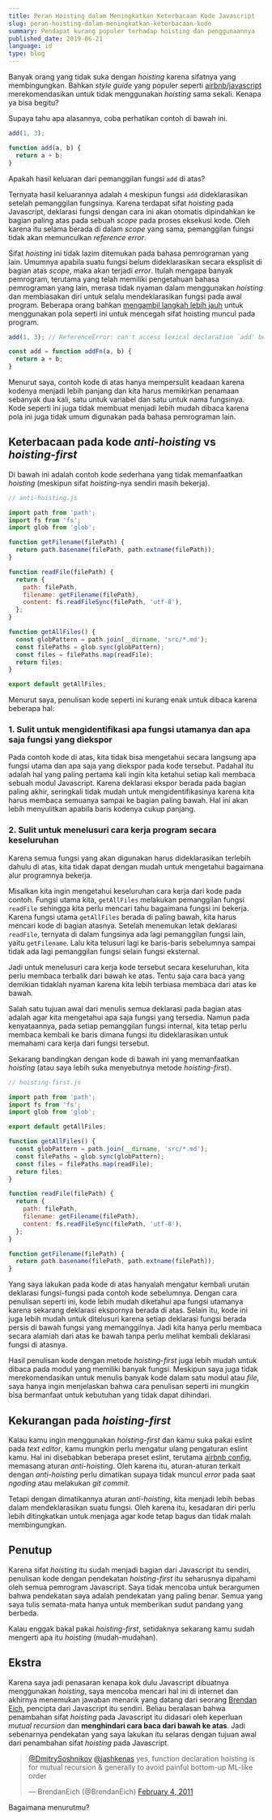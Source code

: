 ```yaml
---
title: Peran Hoisting dalam Meningkatkan Keterbacaan Kode Javascript
slug: peran-hoisting-dalam-meningkatkan-keterbacaan-kode
summary: Pendapat kurang populer terhadap hoisting dan penggunaannya
published_date: 2019-06-21
language: id
type: blog
---
```


Banyak orang yang tidak suka dengan *hoisting* karena sifatnya yang membingungkan. Bahkan *style guide* yang populer seperti [airbnb/javascript](https://github.com/airbnb/javascript#functions) merekomendasikan untuk tidak menggunakan *hoisting* sama sekali. Kenapa ya bisa begitu?

Supaya tahu apa alasannya, coba perhatikan contoh di bawah ini.

``` js
add(1, 3);

function add(a, b) {
  return a + b;
}
```

Apakah hasil keluaran dari pemanggilan fungsi `add` di atas?

Ternyata hasil keluarannya adalah `4` meskipun fungsi `add` dideklarasikan setelah pemanggilan fungsinya. Karena terdapat sifat *hoisting* pada Javascript, deklarasi fungsi dengan cara ini akan otomatis dipindahkan ke bagian paling atas pada sebuah *scope* pada proses eksekusi kode. Oleh karena itu selama berada di dalam *scope* yang sama, pemanggilan fungsi tidak akan memunculkan *reference error*.

Sifat *hoisting* ini tidak lazim ditemukan pada bahasa pemrograman yang lain. Umumnya apabila suatu fungsi belum dideklarasikan secara eksplisit di bagian atas *scope*, maka akan terjadi *error*. Itulah mengapa banyak pemrogram, terutama yang telah memiliki pengetahuan bahasa pemrograman yang lain, merasa tidak nyaman dalam menggunakan *hoisting* dan membiasakan diri untuk selalu mendeklarasikan fungsi pada awal program. Beberapa orang bahkan [mengambil langkah lebih jauh](https://github.com/airbnb/javascript#functions--declarations) untuk menggunakan pola seperti ini untuk mencegah sifat hoisting muncul pada program.

``` js
add(1, 3); // ReferenceError: can't access lexical declaration `add' before initialization

const add = function addFn(a, b) {
  return a + b;
}
```

Menurut saya, contoh kode di atas hanya mempersulit keadaan karena kodenya menjadi lebih panjang dan kita harus memikirkan penamaan sebanyak dua kali, satu untuk variabel dan satu untuk nama fungsinya. Kode seperti ini juga tidak membuat menjadi lebih mudah dibaca karena pola ini juga tidak umum digunakan pada bahasa pemrograman lain.

## Keterbacaan pada kode *anti-hoisting* vs *hoisting-first*

Di bawah ini adalah contoh kode sederhana yang tidak memanfaatkan *hoisting* (meskipun sifat *hoisting*-nya sendiri masih bekerja).

``` js
// anti-hoisting.js

import path from 'path';
import fs from 'fs';
import glob from 'glob';

function getFilename(filePath) {
  return path.basename(filePath, path.extname(filePath));
}

function readFile(filePath) {
  return {
    path: filePath,
    filename: getFilename(filePath),
    content: fs.readFileSync(filePath, 'utf-8'),
  };
}

function getAllFiles() {
  const globPattern = path.join(__dirname, 'src/*.md');
  const filePaths = glob.sync(globPattern);
  const files = filePaths.map(readFile);
  return files;
}

export default getAllFiles;
```

Menurut saya, penulisan kode seperti ini kurang enak untuk dibaca karena beberapa hal:

### 1. Sulit untuk mengidentifikasi apa fungsi utamanya dan apa saja fungsi yang diekspor

Pada contoh kode di atas, kita tidak bisa mengetahui secara langsung apa fungsi utama dan apa saja yang diekspor pada kode tersebut. Padahal itu adalah hal yang paling pertama kali ingin kita ketahui setiap kali membaca sebuah modul Javascript. Karena deklarasi ekspor berada pada bagian paling akhir, seringkali tidak mudah untuk mengidentifikasinya karena kita harus membaca semuanya sampai ke bagian paling bawah. Hal ini akan lebih menyulitkan apabila baris kodenya cukup panjang.

### 2. Sulit untuk menelusuri cara kerja program secara keseluruhan

Karena semua fungsi yang akan digunakan harus dideklarasikan terlebih dahulu di atas, kita tidak dapat dengan mudah untuk mengetahui bagaimana alur programnya bekerja.

Misalkan kita ingin mengetahui keseluruhan cara kerja dari kode pada contoh. Fungsi utama kita, `getAllFiles` melakukan pemanggilan fungsi `readFile` sehingga kita perlu mencari tahu bagaimana fungsi ini bekerja. Karena fungsi utama `getAllFiles` berada di paling bawah, kita harus mencari kode di bagian atasnya. Setelah menemukan letak deklarasi `readFile`, ternyata di dalam fungsinya ada lagi pemanggilan fungsi lain, yaitu `getFilename`. Lalu kita telusuri lagi ke baris-baris sebelumnya sampai tidak ada lagi pemanggilan fungsi selain fungsi eksternal.

Jadi untuk menelusuri cara kerja kode tersebut secara keseluruhan, kita perlu membaca terbalik dari bawah ke atas. Tentu saja cara baca yang demikian tidaklah nyaman karena kita lebih terbiasa membaca dari atas ke bawah.

Salah satu tujuan awal dari menulis semua deklarasi pada bagian atas adalah agar kita mengetahui apa saja fungsi yang tersedia. Namun pada kenyataannya, pada setiap pemanggilan fungsi internal, kita tetap perlu membaca kembali ke baris dimana fungsi itu dideklarasikan untuk memahami cara kerja dari fungsi tersebut.

Sekarang bandingkan dengan kode di bawah ini yang memanfaatkan *hoisting* (atau saya lebih suka menyebutnya metode *hoisting-first*).

``` js
// hoisting-first.js

import path from 'path';
import fs from 'fs';
import glob from 'glob';

export default getAllFiles;

function getAllFiles() {
  const globPattern = path.join(__dirname, 'src/*.md');
  const filePaths = glob.sync(globPattern);
  const files = filePaths.map(readFile);
  return files;
}

function readFile(filePath) {
  return {
    path: filePath,
    filename: getFilename(filePath),
    content: fs.readFileSync(filePath, 'utf-8'),
  };
}

function getFilename(filePath) {
  return path.basename(filePath, path.extname(filePath));
}
```

Yang saya lakukan pada kode di atas hanyalah mengatur kembali urutan deklarasi fungsi-fungsi pada contoh kode sebelumnya. Dengan cara penulisan seperti ini, kode lebih mudah diketahui apa fungsi utamanya karena sekarang deklarasi ekspornya berada di atas. Selain itu, kode ini juga lebih mudah untuk ditelusuri karena setiap deklarasi fungsi berada persis di bawah fungsi yang memanggilnya. Jadi kita hanya perlu membaca secara alamiah dari atas ke bawah tanpa perlu melihat kembali deklarasi fungsi di atasnya.

Hasil penulisan kode dengan metode *hoisting-first* juga lebih mudah untuk dibaca pada modul yang memiliki banyak fungsi. Meskipun saya juga tidak merekomendasikan untuk menulis banyak kode dalam satu modul atau *file*, saya hanya ingin menjelaskan bahwa cara penulisan seperti ini mungkin bisa bermanfaat untuk kebutuhan yang tidak dapat dihindari.

## Kekurangan pada *hoisting-first*

Kalau kamu ingin menggunakan *hoisting-first* dan kamu suka pakai eslint pada *text editor*, kamu mungkin perlu mengatur ulang pengaturan eslint kamu. Hal ini disebabkan beberapa preset eslint, terutama [airbnb config](https://www.npmjs.com/package/eslint-config-airbnb), memasang aturan *anti-hoisting*. Oleh karena itu, aturan-aturan terkait dengan *anti-hoisting* perlu dimatikan supaya tidak muncul *error* pada saat *ngoding* atau melakukan *git commit*.

Tetapi dengan dimatikannya aturan *anti-hoisting*, kita menjadi lebih bebas dalam mendeklarasikan suatu fungsi. Oleh karena itu, kesadaran diri perlu lebih ditingkatkan untuk menjaga agar kode tetap bagus dan tidak malah membingungkan.

## Penutup

Karena sifat *hoisting* itu sudah menjadi bagian dari Javascript itu sendiri, penulisan kode dengan pendekatan *hoisting-first* itu seharusnya dipahami oleh semua pemrogram Javascript. Saya tidak mencoba untuk berargumen bahwa pendekatan saya adalah pendekatan yang paling benar. Semua yang saya tulis semata-mata hanya untuk memberikan sudut pandang yang berbeda.

Kalau enggak bakal pakai *hoisting-first*, setidaknya sekarang kamu sudah mengerti apa itu *hoisting* (mudah-mudahan).

## Ekstra

Karena saya jadi penasaran kenapa kok dulu Javascript dibuatnya menggunakan *hoisting*, saya mencoba mencari hal ini di internet dan akhirnya menemukan jawaban menarik yang datang dari seorang [Brendan Eich](https://en.wikipedia.org/wiki/Brendan_Eich), pencipta dari Javascript itu sendiri. Beliau beralasan bahwa penambahan sifat *hoisting* pada Javascript itu didasari oleh keperluan *mutual recursion* dan **menghindari cara baca dari bawah ke atas**. Jadi sebenarnya pendekatan yang saya lakukan itu selaras dengan tujuan awal dari penambahan sifat *hoisting* pada Javascript.

<blockquote class="twitter-tweet" data-conversation="none" data-lang="en"><p lang="en" dir="ltr"><a href="https://twitter.com/DmitrySoshnikov?ref_src=twsrc%5Etfw">@DmitrySoshnikov</a> <a href="https://twitter.com/jashkenas?ref_src=twsrc%5Etfw">@jashkenas</a> yes, function declaration hoisting is for mutual recursion &amp; generally to avoid painful bottom-up ML-like order</p>&mdash; BrendanEich (@BrendanEich) <a href="https://twitter.com/BrendanEich/status/33403701100154880?ref_src=twsrc%5Etfw">February 4, 2011</a></blockquote>

Bagaimana menurutmu?

